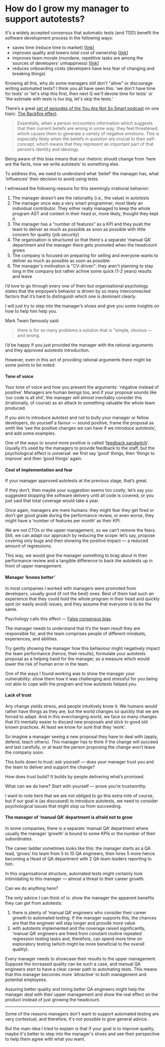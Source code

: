 # How do I grow my manager to support autotests?

It's a widely accepted consensus that automatic tests (and TDD) benefit the software development process in the following ways:

- saves time (reduce time to market) [[link](https://www.techwell.com/sites/default/files/articles/XDD6027filelistfilename1_0.pdf)]
- improves quality and lowers total cost of ownership [[link](https://martinfowler.com/articles/is-quality-worth-cost.html)]
- improves team morale (mundane, repetitive tasks are among the sources of developers’ unhappiness) [[link](https://github.com/sharovatov/teamlead/blob/master/articles/happiness.md)]
- reduces onboarding costs (developers have less fear of changing and breaking things) 

Knowing all this, why do some managers still don't "allow" or discourage writing automated tests? I think you all have seen this: 'we don't have time for tests' or 'let's ship this first, then next Q we'll devote time for tests' or 'the estimate with tests is too big, let's skip the tests.'

There’s a great [set of episodes of the You Are Not So Smart podcast](https://youarenotsosmart.com/2011/06/10/the-backfire-effect/) on one topic: [The Backfire effect](https://effectiviology.com/backfire-effect-facts-dont-change-minds/).

> Essentially, when a person encounters information which suggests that their current beliefs are wrong in some way, they feel threatened, which causes them to generate a variety of negative emotions. This is especially likely when the beliefs in question are crucial to their self-concept, which means that they represent an important part of that person’s identity and ideology.

Being aware of this bias means that our rhetoric should change from ‘here are the facts, now we write autotests’ to something else.

To address this, we need to understand what ‘belief’ the manager has, what ‘influences’ their decision to avoid using tests.

I witnessed the following reasons for this seemingly irrational behavior:

1. The manager doesn't see the rationality (i.e., the value) in autotests
2. The manager once was a very smart programmer, most likely an individual contributor. They either really managed to keep the whole program AST and context in their head or, more likely, thought they kept it.
3. The manager has a "number of features" as a KPI and they push the team to deliver as much as possible as soon as possible with little concern for quality (job security)
4. The organisation is structured so that there's a separate ‘manual QA’ department and the manager there gets promoted when the headcount grows
5. The company is focused on preparing for selling and everyone wants to deliver as much as possible as soon as possible
6. The manager's motivation is "CV-driven": they aren't planning to stay long in the company but rather achive some quick (1-2 years) results and leave

I’d love to go through every one of them but organisational psychology states that the empoyee’s behavior is driven by so many interconnected factors that it’s hard to distinguish which one is dominant clearly.

I will just try to step into the manager’s shoes and give you some insights on how to help him help you.

Mark Twain famously said:

> there is for so many problems a solution that is “simple, obvious — and wrong.

I’d be happy if you just provided the manager with the rational arguments and they approved autotests introduction.

However, even in this act of providing rational arguments there might be some points to be noted:

#### Tone of voice

Your tone of voice and how you present the arguments: ‘negative instead of positive’. Managers are human beings too, and if your proposal sounds like ‘our code is all shit’, the manager will almost inevitably consider this (irrationally, of course) as an attack to something valuable the whole team produced.

If you aim to introduce autotest and not to bully your manager or fellow developers, do yourself a favour — sound positive, frame the proposal as smth like ‘see the positive changes we can have if we introduce autotests’, and add some examples.

One of the ways to sound more positive is called ‘[feedback sandwitch](https://fellow.app/blog/feedback/the-feedback-sandwich-should-you-use-it-pros-and-cons/#define)’. Usually it’s used by the managers to provide feedback to the staff, but the psychological effect is universal: we first say ‘good’ things, then ‘things to improve’ and then ‘good things’ again.

#### Cost of implementation and fear

If your manager approved autotests at the previous stage, that’s great.

If they don’t, then maybe your suggestion seems too costly; let’s say you suggested stopping the software delivery until all code is covered, or you just said that total coverage would take a year.

Once again, managers are mere humans: they might fear they get fired or don’t get good grade during the performance review, or even worse, they might have a ‘number of features per month’ as their KPI.

We are not CTOs or the upper management, so we can’t remove the fears. Still, we can adapt our approach by reducing the scope: let’s say, propose covering only bugs and then showing the positive impact — a reduced amount of regressions.

This way, we would give the manager something to brag about in their performance review and a tangible difference to back the autotests up in front of upper management.

#### Manager ‘knows better’

In most companies I worked with managers were promoted from developers, usually good (if not the best) ones. Best of them had such an experience that they could hold the whole program in their head and quickly spot (or easily avoid) issues, and they assume that everyone is to be the same.

Psychology calls this effect — [False consensus bias](https://www.sciencedirect.com/science/article/abs/pii/002210317790049X).

The manager needs to understand that it’s the team result they are responsible for, and the team comprises people of different mindsets, experiences, and abilities.

Try gently showing the manager how this behaviour might negatively impact the team performance (hence, their results), formulate your autotests proposal as a helping hand for the manager, as a measure which would lower the risk of human error in the team.

One of the ways I found working was to show the manager _your_ vulnerability: show them how it was challenging and stressful for you being not able to cope with the program and how autotests helped _you_.

#### Lack of trust

Any change yields stress, and people intuitively know it. We humans would rather have things as they are, but the world changes so quickly that we are forced to adapt. And in this everchanging world, we face so many changes that it’s mentally easier to discard new proposals and stick to good old known practices. At least we know for sure that they ‘work’.

So imagine a manager seeing a new proposal they have to deal with (apply, defend, teach others). This manager has to think if the change will succeed and last carefully, or at least the person proposing the change won’t leave the company soon.

This boils down to trust: ask yourself — does your manager trust you and the team to deliver and support the change?

How does trust build? It builds by people delivering what’s promised.

What can we do here? Start with yourself — prove you’re trustworthy.

I want to note here that we are not obliged to go this extra mile of course, but if our goal is (as discussed) to introduce autotests, we need to consider psychological issues that might stop us from succeeding.

#### The manager of ‘manual QA’ department is afraid not to grow

In some companies, there is a separate ‘manual QA’ department where usually the manager ‘growth’ is bound to some KPIs or the number of their subordinates.

The career ladder sometimes looks like this: the manager starts as a QA lead, ‘grows’ his team from 5 to 10 QA engineers, then hires 5 more hence becoming a Head of QA department with 2 QA team leaders reporting to him.

In this organisational structure, automated tests might certainly look intimidating to this manager — almost a threat to their career growth.

Can we do anything here?

The only advice I can think of is: show the manager the apparent benefits they can get from autotests:

1. there is plenty of ‘manual QA’ engineers who consider their career growth to automated testing. If the manager supports this, the chances are that the engineer will stay longer and provide more value
2. with autotests implemented and the coverage raised significantly, ‘manual QA’ engineers are freed from constant routine repeated regression testing tasks and, therefore, can spend more time on exploratory testing (which might be more beneficial to the overall quality).

Every manager needs to showcase their results to the upper management. Suppose the increased quality can be such a case, and manual QA engineers start to have a clear career path to automating tests. This means that this manager becomes more ‘attractive’ to both management and potential employees.

Assuring better quality and hiring better QA engineers might help the manager deal with their upper management and show the real effect on the product instead of just growing the headcount.

---
Some of the reasons managers don't want to support automated testing are very contextual, and therefore, it's not possible to give general advice.

But the main idea I tried to explain is that if your goal is to improve quality, maybe it's better to step into the manager's shoes and see their perspective to help them agree with what you want.
